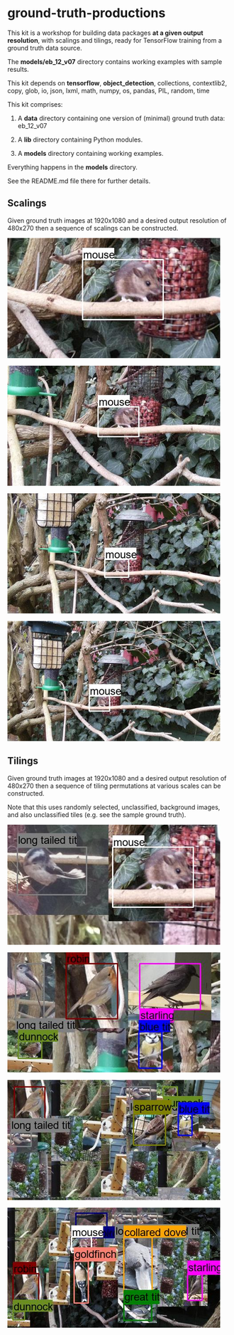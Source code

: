 # ground-truth-productions

This kit is a workshop for building data packages **at a given output resolution**, with scalings and tilings, ready for TensorFlow training from a ground truth data source.

The **models/eb_12_v07** directory contains working examples with sample results. 

This kit depends on **tensorflow**, **object_detection**, collections, contextlib2, copy, glob, io, json, lxml, math, numpy, os, pandas, PIL, random, time

This kit comprises:

1. A **data** directory containing one version of (minimal) ground truth data:<br>
    eb_12_v07
    
2. A **lib** directory containing Python modules.


3. A **models** directory containing working examples.

Everything happens in the **models** directory.

See the README.md file there for further details.


## Scalings
Given ground truth images at 1920x1080 and a desired output resolution of 480x270 then a sequence of scalings can be constructed.

![480x270@480x270](scaled_g_480x270@480x270_00-15-44_543-acd008-pi_1-(1).jpg)

![960x540@480x270](scaled_m_960x540@480x270_00-15-44_543-acd008-pi_1-(1).jpg)

![1600x900@480x270](scaled_s_1600x900@480x270_00-15-44_543-acd008-pi_1-(1).jpg)

![1920x1080@480x270](scaled_x_1920x1080@480x270_00-15-44_543-acd008-pi_1-(1).jpg)

## Tilings
Given ground truth images at 1920x1080 and a desired output resolution of 480x270 then a sequence of tiling permutations at various scales can be constructed.

Note that this uses randomly selected, unclassified, background images, and also unclassified tiles (e.g. see the sample ground truth).

![480x270@480x270](tiled_g_480x270@480x270_0_1-(2).jpg)

![960x540@480x270](tiled_m_960x540@480x270_0_1-(5).jpg)

![1600x900@480x270](tiled_s_1600x900@480x270_0_1-(6).jpg)

![1920x1080@480x270](tiled_x_1920x1080@480x270_0_1-(10).jpg)


